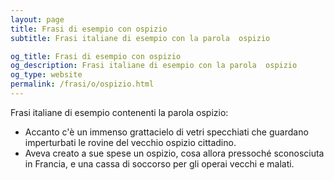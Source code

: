 ```yaml
---
layout: page
title: Frasi di esempio con ospizio 
subtitle: Frasi italiane di esempio con la parola  ospizio

og_title: Frasi di esempio con ospizio 
og_description: Frasi italiane di esempio con la parola  ospizio
og_type: website
permalink: /frasi/o/ospizio.html
---
```


Frasi italiane di esempio contenenti la parola ospizio:


- Accanto c'è un immenso grattacielo di vetri specchiati che guardano imperturbati le rovine del vecchio ospizio cittadino.
- Aveva creato a sue spese un ospizio, cosa allora pressoché sconosciuta in Francia, e una cassa di soccorso per gli operai vecchi e malati.
